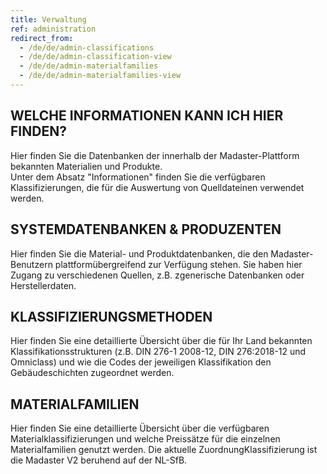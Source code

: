 ```yaml
---
title: Verwaltung
ref: administration
redirect_from:
  - /de/de/admin-classifications
  - /de/de/admin-classification-view
  - /de/de/admin-materialfamilies
  - /de/de/admin-materialfamilies-view
---
```


## WELCHE INFORMATIONEN KANN ICH HIER FINDEN?
Hier finden Sie die Datenbanken der innerhalb der Madaster-Plattform bekannten Materialien und Produkte. </br>Unter dem Absatz "Informationen" finden Sie die verfügbaren Klassifizierungen, die für die Auswertung von Quelldateinen verwendet werden.

## SYSTEMDATENBANKEN & PRODUZENTEN
Hier finden Sie die Material- und Produktdatenbanken, die den Madaster-Benutzern plattformübergreifend zur Verfügung stehen. Sie haben hier Zugang zu verschiedenen Quellen, z.B. zgenerische Datenbanken oder Herstellerdaten.

## KLASSIFIZIERUNGSMETHODEN
Hier finden Sie eine detaillierte Übersicht über die für Ihr Land bekannten Klassifikationsstrukturen (z.B. DIN 276-1 2008-12, DIN 276:2018-12 und Omniclass) und wie die Codes der jeweiligen Klassifikation den Gebäudeschichten zugeordnet werden.

## MATERIALFAMILIEN
Hier finden Sie eine detaillierte Übersicht über die verfügbaren Materialklassifizierungen und welche Preissätze für die einzelnen Materialfamilien genutzt werden. Die aktuelle ZuordnungKlassifizierung ist die Madaster V2 beruhend auf der NL-SfB.
